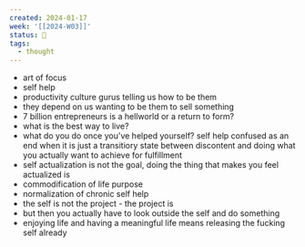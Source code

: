 ```yaml
---
created: 2024-01-17
week: '[[2024-W03]]'
status: 🔴
tags:
  - thought
---
```

- art of focus
- self help
- productivity culture gurus telling us how to be them
- they depend on us wanting to be them to sell something
- 7 billion entrepreneurs is a hellworld or a return to form?
- what is the best way to live?
- what do you do once you've helped yourself? self help confused as an end when it is just a transitiory state between discontent and doing what you actually want to achieve for fulfillment
- self actualization is not the goal, doing the thing that makes you feel actualized is
- commodification of life purpose
- normalization of chronic self help
- the self is not the project - the project is
- but then you actually have to look outside the self and do something
-  enjoying life and having a meaningful life means releasing the fucking self already